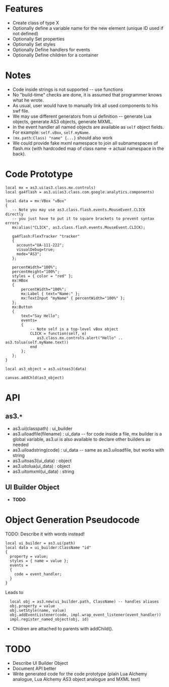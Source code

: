 # Features #

  * Create class of type X
  * Optionally define a variable name for the new element (unique ID used if not defined)
  * Optionally Set properties
  * Optionally Set styles
  * Optionally Define handlers for events
  * Optionally Define children for a container

# Notes #

  * Code inside strings is not supported -- use functions
  * No "build-time" checks are done, it is assumed that programmer knows what he wrote.
  * As usual, user would have to manually link all used components to his swf file.
  * We may use different generators from ui definition -- generate Lua objects, generate AS3 objects, generate MXML.
  * In the event handler all named objects are available as `self` object fields. For example: `self.vBox`, `self.myName`.
  * `(mx.path:Class) "name" {...}` should also work
  * We could provide fake mxml namespace to join all subnamespaces of flash.mx (with hardcoded map of class name -> actual namespace in the back).

# Code Prototype #

```
local mx = as3.ui(as3.class.mx.controls)
local ga4flash = as3.ui(as3.class.com.google.analytics.components)

local data = mx:VBox "vBox" 
{
   -- Note you may use as3.class.flash.events.MouseEvent.CLICK directly 
   -- you just have to put it to square brackets to prevent syntax errors
   mx:alias("CLICK", as3.class.flash.events.MouseEvent.CLICK);

   ga4flash:FlexTracker "tracker"
   {
     account="UA-111-222";
     visualDebug=true;
     mode="AS3";
   };

   percentWidth="100%";
   percentHeight="100%";
   styles = { color = "red" };
   mx:HBox 
   {
       percentWidth="100%";
       mx:Label { text="Name:" };
       mx:TextInput "myName" { percentWidth="100%" };
   };
   mx:Button 
   {
       text="Say Hello";
       events=
       {
           -- Note self is a top-level vBox object
           CLICK = function(self, e) 
              as3.class.mx.controls.alert("Hello" .. as3.tolua(self.myName.text)) 
           end 
       };
   };
}

local as3_object = as3.uitoas3(data)

canvas.addChld(as3_object)
```

# API #

## as3.`*` ##

  * as3.ui(classpath) : ui\_builder
  * as3.uiloadfile(filename) : ui\_data -- for code inside a file, mx builder is a global variable, as3.ui is also available to declare other builders as needed
  * as3.uiloadstring(code) : ui\_data -- same as as3.uiloadfile, but works with string
  * as3.uitoas3(ui\_data) : object
  * as3.uitolua(ui\_data) : object
  * as3.uitomxml(ui\_data) : string

## UI Builder Object ##

  * **TODO**

# Object Generation Pseudocode #

TODO: Describe it with words instead!

```
local ui_builder = as3.ui(path)
local data = ui_builder:ClassName "id"
{
  property = value;
  styles = { name = value };
  events =
  {
    code = event_handler;
  }
}
```

Leads to

```
  local obj = as3.new(ui_builder.path, ClassName) -- handles aliases
  obj.property = value
  obj.setStyle(name, value)
  obj.addEventListener(code, impl.wrap_event_listener(event_handler))
  impl.register_named_object(obj, id)
```

  * Chidren are attached to parents with addChild().

# TODO #

  * Describe UI Builder Object
  * Document API better
  * Write generated code for the code prototype (plain Lua Alchemy analogue, Lua Alchemy AS3 object  analogue and MXML text)